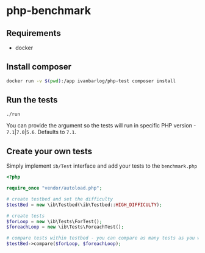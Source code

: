 # php-benchmark

## Requirements

- docker

## Install composer

```bash
docker run -v $(pwd):/app ivanbarlog/php-test composer install
```

## Run the tests

```bash
./run
```

You can provide the argument so the tests will run in specific PHP version - `7.1`|`7.0`|`5.6`. Defaults to `7.1`.

## Create your own tests

Simply implement `ib/Test` interface and add your tests to the `benchmark.php`

```php
<?php

require_once "vendor/autoload.php";

# create testbed and set the difficulty
$testBed = new \ib\Testbed(\ib\Testbed::HIGH_DIFFICULTY);

# create tests
$forLoop = new \ib\Tests\ForTest();
$foreachLoop = new \ib\Tests\ForeachTest();

# compare tests within testbed - you can compare as many tests as you wish
$testBed->compare($forLoop, $foreachLoop);
```
